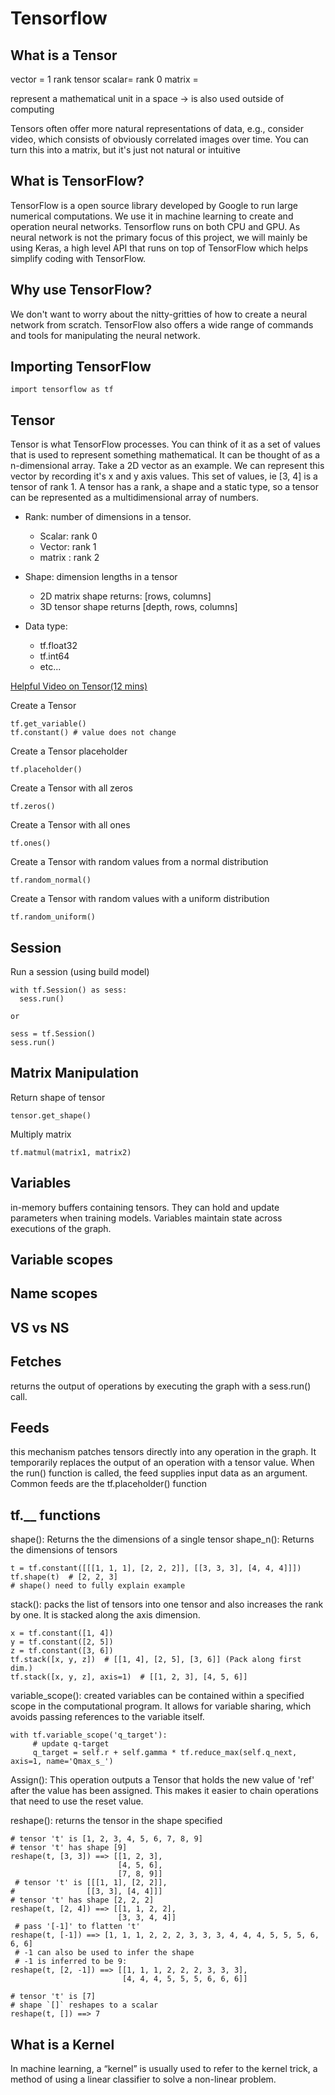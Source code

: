 # Tensorflow

## What is a Tensor 
vector = 1 rank tensor 
scalar= rank 0 
matrix =

represent a mathematical unit in a space -> is also used outside of computing

Tensors often offer more natural representations of data, e.g., consider video, which consists of obviously correlated images over time. You can turn this into a matrix, but it's just not natural or intuitive 


## What is TensorFlow?
TensorFlow is a open source library developed by Google to run large numerical computations. We use it in machine learning to create and operation neural networks. Tensorflow runs on both CPU and GPU. As neural network is not the primary focus of this project, we will mainly be using Keras, a high level API that runs on top of TensorFlow which helps simplify coding with TensorFlow. 

## Why use TensorFlow?
We don't want to worry about the nitty-gritties of how to create a neural network from scratch. TensorFlow also offers a wide range of commands and tools for manipulating the neural network.

## Importing TensorFlow
```
import tensorflow as tf
```

## Tensor
Tensor is what TensorFlow processes. You can think of it as a set of values that is used to represent something mathematical. It can be thought of as a n-dimensional array. Take a 2D vector as an example. We can represent this vector by recording it's x and y axis values. This set of values, ie [3, 4] is a tensor of rank 1. A tensor has a rank, a shape and a static type, so a tensor can be represented as a multidimensional array of numbers.

- Rank: number of dimensions in a tensor. 
  - Scalar: rank 0
  - Vector: rank 1 
  - matrix : rank 2
  
- Shape: dimension lengths in a tensor 
  - 2D matrix shape returns: [rows, columns]
  - 3D tensor shape returns [depth, rows, columns]
  
- Data type: 
  - tf.float32
  - tf.int64
  - etc...

[Helpful Video on Tensor(12 mins)](https://www.youtube.com/watch?v=f5liqUk0ZTw)


Create a Tensor
```
tf.get_variable() 
tf.constant() # value does not change
```
Create a Tensor placeholder
```
tf.placeholder()
```
Create a Tensor with all zeros
```
tf.zeros()
```
Create a Tensor with all ones
```
tf.ones()
```
Create a Tensor with random values from a normal distribution
```
tf.random_normal()
```
Create a Tensor with random values with a uniform distribution
```
tf.random_uniform()
```

## Session
Run a session (using build model)
```
with tf.Session() as sess:
  sess.run()
  
or

sess = tf.Session()
sess.run()
```
## Matrix Manipulation
Return shape of tensor
```
tensor.get_shape()
```
Multiply matrix
```
tf.matmul(matrix1, matrix2)
```


## Variables
in-memory buffers containing tensors. They can hold and update parameters when training models. Variables maintain state across executions of the graph.

## Variable scopes

## Name scopes

## VS vs NS

## Fetches
returns the output of operations by executing the graph with a sess.run() call. 

## Feeds  
this mechanism patches tensors directly into any operation in the graph. It temporarily replaces the output of an operation with a tensor value. When the run() function is called, the feed supplies input data as an argument. Common feeds are the tf.placeholder() function

## tf.__ functions

shape(): Returns the the dimensions of a single tensor
shape_n(): Returns the dimensions of tensors
```
t = tf.constant([[[1, 1, 1], [2, 2, 2]], [[3, 3, 3], [4, 4, 4]]])
tf.shape(t)  # [2, 2, 3] 
# shape() need to fully explain example
```

stack(): packs the list of tensors into one tensor and also increases the rank by one. It is stacked along the axis dimension. 
```
x = tf.constant([1, 4])
y = tf.constant([2, 5])
z = tf.constant([3, 6])
tf.stack([x, y, z])  # [[1, 4], [2, 5], [3, 6]] (Pack along first dim.)
tf.stack([x, y, z], axis=1)  # [[1, 2, 3], [4, 5, 6]]
```

variable_scope(): created variables can be contained within a specified scope in the computational program. It allows for variable sharing, which avoids passing references to the variable itself. 
```
with tf.variable_scope('q_target'):
     # update q-target
     q_target = self.r + self.gamma * tf.reduce_max(self.q_next, axis=1, name='Qmax_s_')    
```
Assign(): This operation outputs a Tensor that holds the new value of 'ref' after the value has been assigned. This makes it easier to chain operations that need to use the reset value.

reshape(): returns the tensor in the shape specified
```
# tensor 't' is [1, 2, 3, 4, 5, 6, 7, 8, 9]
# tensor 't' has shape [9]
reshape(t, [3, 3]) ==> [[1, 2, 3],
                        [4, 5, 6],
                        [7, 8, 9]]
 # tensor 't' is [[[1, 1], [2, 2]],
#                [[3, 3], [4, 4]]]
# tensor 't' has shape [2, 2, 2]
reshape(t, [2, 4]) ==> [[1, 1, 2, 2],
                        [3, 3, 4, 4]]
 # pass '[-1]' to flatten 't'
reshape(t, [-1]) ==> [1, 1, 1, 2, 2, 2, 3, 3, 3, 4, 4, 4, 5, 5, 5, 6, 6, 6]
 # -1 can also be used to infer the shape
 # -1 is inferred to be 9:
reshape(t, [2, -1]) ==> [[1, 1, 1, 2, 2, 2, 3, 3, 3],
                         [4, 4, 4, 5, 5, 5, 6, 6, 6]]
                         
# tensor 't' is [7]
# shape `[]` reshapes to a scalar
reshape(t, []) ==> 7
```

## What is a Kernel

In machine learning, a “kernel” is usually used to refer to the kernel trick, a method of using a linear classifier to solve a non-linear problem. 

